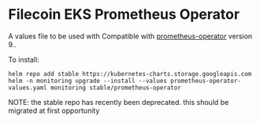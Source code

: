 # Filecoin EKS Prometheus Operator

A values file to be used with
Compatible with [prometheus-operator](https://github.com/helm/charts/tree/master/stable/prometheus-operator) version 9.*.*

To install:
```
helm repo add stable https://kubernetes-charts.storage.googleapis.com
helm -n monitoring upgrade --install --values prometheus-operator-values.yaml monitoring stable/prometheus-operator
```

NOTE: the stable repo has recently been deprecated. this should be migrated at first opportunity
